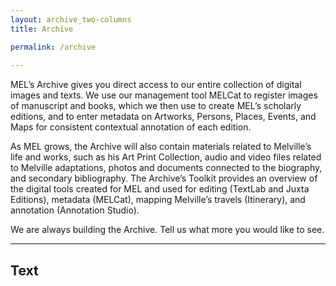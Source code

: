 ```yaml
---
layout: archive_two-columns
title: Archive

permalink: /archive
 
---
```

 
MEL’s Archive gives you direct access to our entire collection of digital images and texts.  We use our management tool MELCat to register images of manuscript and books, which we then use to create MEL’s scholarly editions, and to enter metadata on Artworks, Persons, Places, Events, and Maps for consistent contextual annotation of each edition.

As MEL grows, the Archive will also contain materials related to Melville’s life and works, such as his Art Print Collection, audio and video files related to Melville adaptations, photos and documents connected to the biography, and secondary bibliography.  The Archive’s Toolkit provides an overview of the digital tools created for MEL and used for editing (TextLab and Juxta Editions), metadata (MELCat), mapping Melville’s travels (Itinerary), and annotation (Annotation Studio).

We are always building the Archive.  Tell us what more you would like to see.

---
## Text